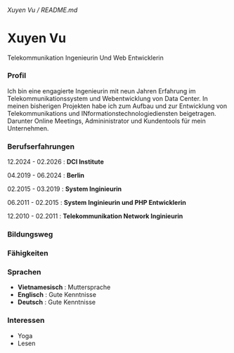 ###### Xuyen Vu / README.md
# Xuyen Vu
Telekommunikation Ingenieurin Und Web Entwicklerin

### Profil
Ich bin eine engagierte Ingenieurin mit neun Jahren Erfahrung im Telekommunikationssystem und Webentwicklung von Data Center. In meinen bisherigen Projekten habe ich zum Aufbau und zur Entwicklung von Telekommunikations und INformationstechnologiediensten beigetragen. Darunter Online Meetings, Admininistrator und Kundentools für mein Unternehmen.

### Berufserfahrungen
12.2024 - 02.2026 : **DCI Institute**

04.2019 - 06.2024 : **Berlin**

02.2015 - 03.2019 : **System Inginieurin**

06.2011 - 02.2015 : **System Inginieurin und PHP Entwicklerin**

12.2010 - 02.2011 : **Telekommunikation Network Inginieurin**

### Bildungsweg

### Fähigkeiten

### Sprachen
- **Vietnamesisch**  :    Muttersprache
- **Englisch**       :    Gute Kenntnisse
- **Deutsch**        :    Gute Kenntnisse

### Interessen
- Yoga
- Lesen
